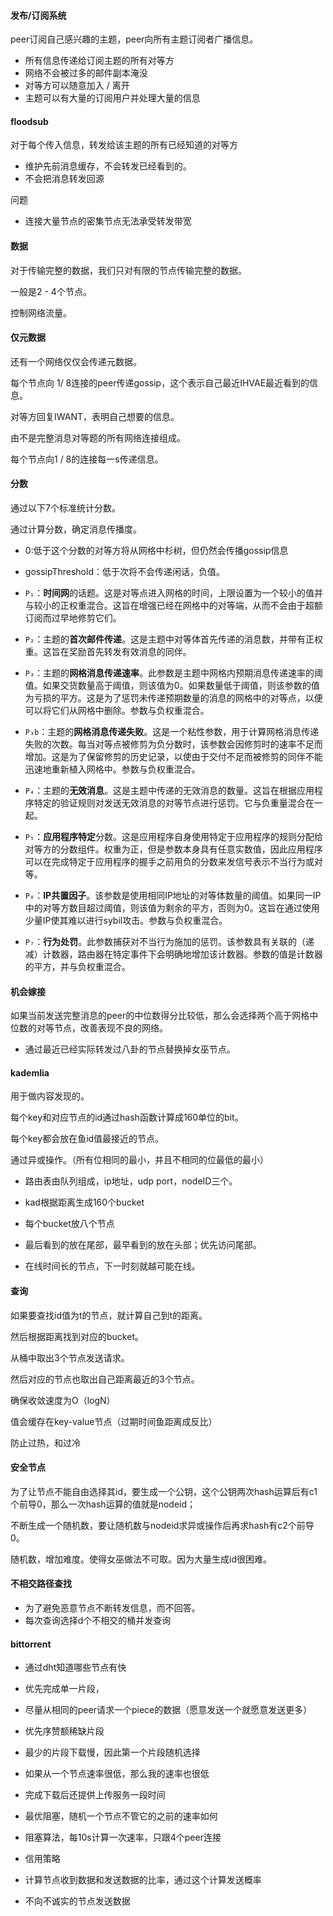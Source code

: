#### 发布/订阅系统

peer订阅自己感兴趣的主题，peer向所有主题订阅者广播信息。

- 所有信息传递给订阅主题的所有对等方
- 网络不会被过多的邮件副本淹没
- 对等方可以随意加入 / 离开
- 主题可以有大量的订阅用户并处理大量的信息



#### floodsub

对于每个传入信息，转发给该主题的所有已经知道的对等方

- 维护先前消息缓存，不会转发已经看到的。
- 不会把消息转发回源



问题

- 连接大量节点的密集节点无法承受转发带宽



#### 数据

对于传输完整的数据，我们只对有限的节点传输完整的数据。

一般是2 - 4个节点。

控制网络流量。

#### 仅元数据

还有一个网络仅仅会传递元数据。

每个节点向 1/ 8连接的peer传递gossip，这个表示自己最近IHVAE最近看到的信息。

对等方回复IWANT，表明自己想要的信息。

由不是完整消息对等题的所有网络连接组成。

每个节点向1 / 8的连接每一s传递信息。

#### 分数

通过以下7个标准统计分数。



通过计算分数，确定消息传播度。

- 0:低于这个分数的对等方将从网格中杉树，但仍然会传播gossip信息
- gossipThreshold：低于次将不会传递闲话，负值。



- `P₁`：**时间网**的话题。这是对等点进入网格的时间，上限设置为一个较小的值并与较小的正权重混合。这旨在增强已经在网格中的对等端，从而不会由于超额订阅而过早地修剪它们。
- `P₂`：主题的**首次邮件传递**。这是主题中对等体首先传递的消息数，并带有正权重。这旨在奖励首先转发有效消息的同伴。
- `P₃`：主题的**网格消息传递速率**。此参数是主题中网格内预期消息传递速率的阈值。如果交货数量高于阈值，则该值为0。如果数量低于阈值，则该参数的值为亏损的平方。这是为了惩罚未传递预期数量的消息的网格中的对等点，以便可以将它们从网格中删除。参数与负权重混合。
- `P₃b`：主题的**网格消息传递失败**。这是一个粘性参数，用于计算网格消息传递失败的次数。每当对等点被修剪为负分数时，该参数会因修剪时的速率不足而增加。这是为了保留修剪的历史记录，以使由于交付不足而被修剪的同伴不能迅速地重新植入网格中。参数与负权重混合。
- `P₄`：主题的**无效消息**。这是主题中传递的无效消息的数量。这旨在根据应用程序特定的验证规则对发送无效消息的对等节点进行惩罚。它与负重量混合在一起。
- `P₅`：**应用程序特定**分数。这是应用程序自身使用特定于应用程序的规则分配给对等方的分数组件。权重为正，但是参数本身具有任意实数值，因此应用程序可以在完成特定于应用程序的握手之前用负的分数来发信号表示不当行为或对等。
- `P₆`：**IP共置因子**。该参数是使用相同IP地址的对等体数量的阈值。如果同一IP中的对等方数目超过阈值，则该值为剩余的平方，否则为0。这旨在通过使用少量IP使其难以进行sybil攻击。参数与负权重混合。
- `P₇`：**行为处罚**。此参数捕获对不当行为施加的惩罚。该参数具有关联的（递减）计数器，路由器在特定事件下会明确地增加该计数器。参数的值是计数器的平方，并与负权重混合。

#### 机会嫁接

如果当前发送完整消息的peer的中位数得分比较低，那么会选择两个高于网格中位数的对等节点，改善表现不良的网络。



- 通过最近已经实际转发过八卦的节点替换掉女巫节点。



#### kademlia

用于做内容发现的。

每个key和对应节点的id通过hash函数计算成160单位的bit。



每个key都会放在鱼id值最接近的节点。

通过异或操作。（所有位相同的最小，并且不相同的位最低的最小）



- 路由表由队列组成，ip地址，udp port，nodeID三个。
- kad根据距离生成160个bucket
- 每个bucket放八个节点
- 最后看到的放在尾部，最早看到的放在头部；优先访问尾部。



- 在线时间长的节点，下一时刻就越可能在线。



#### 查询

如果要查找id值为t的节点，就计算自己到t的距离。

然后根据距离找到对应的bucket。

从桶中取出3个节点发送请求。



然后对应的节点也取出自己距离最近的3个节点。



确保收敛速度为O（logN）

值会缓存在key-value节点（过期时间鱼距离成反比）

防止过热，和过冷

#### 安全节点

为了让节点不能自由选择其id，要生成一个公钥，这个公钥两次hash运算后有c1个前导0，那么一次hash运算的值就是nodeid；

不断生成一个随机数，要让随机数与nodeid求异或操作后再求hash有c2个前导0。

随机数，增加难度。使得女巫做法不可取。因为大量生成id很困难。

#### 不相交路径查找

- 为了避免恶意节点不断转发信息，而不回答。
- 每次查询选择d个不相交的桶并发查询



#### bittorrent

- 通过dht知道哪些节点有快
- 优先完成单一片段，
- 尽量从相同的peer请求一个piece的数据（愿意发送一个就愿意发送更多）
- 优先序赞额稀缺片段
- 最少的片段下载慢，因此第一个片段随机选择



- 如果从一个节点速率很低，那么我的速率也很低
- 完成下载后还提供上传服务一段时间
- 最优阻塞，随机一个节点不管它的之前的速率如何
- 阻塞算法，每10s计算一次速率，只跟4个peer连接



- 信用策略
- 计算节点收到数据和发送数据的比率，通过这个计算发送概率
- 不向不诚实的节点发送数据
